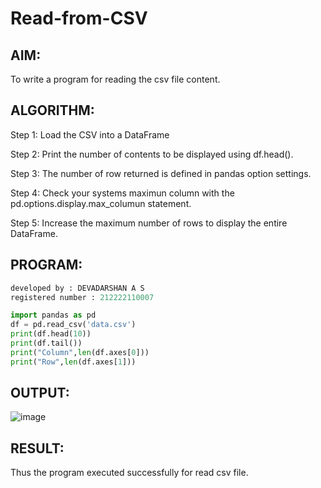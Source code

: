 # Read-from-CSV
## AIM:
To write a program for reading the csv file content.

## ALGORITHM:
Step 1: Load the CSV into a DataFrame

Step 2: Print the number of contents to be displayed using df.head().

Step 3: The number of row returned is defined in pandas option settings.

Step 4: Check your systems maximun column with the pd.options.display.max_columun statement.

Step 5: Increase the maximum number of rows to display the entire DataFrame.

## PROGRAM:
```python
developed by : DEVADARSHAN A S
registered number : 212222110007

import pandas as pd
df = pd.read_csv('data.csv')
print(df.head(10))
print(df.tail())
print("Column",len(df.axes[0]))
print("Row",len(df.axes[1]))
```
## OUTPUT:
![image](https://github.com/DEVADARSHAN2/Read-from-CSV/assets/119432150/09b0811e-e836-4223-ba11-ca2428058477)

## RESULT:
Thus the program executed successfully for read csv file.
